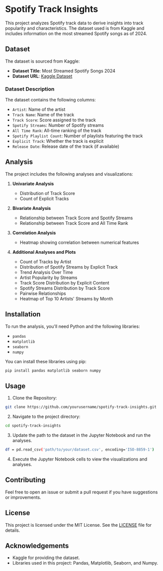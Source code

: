 # Spotify Track Insights

This project analyzes Spotify track data to derive insights into track popularity and characteristics. The dataset used is from Kaggle and includes information on the most streamed Spotify songs as of 2024.

## Dataset

The dataset is sourced from Kaggle:
- **Dataset Title**: Most Streamed Spotify Songs 2024
- **Dataset URL**: [Kaggle Dataset](https://www.kaggle.com/datasets/nelgiriyewithana/most-streamed-spotify-songs-2024/data)

### Dataset Description

The dataset contains the following columns:
- `Artist`: Name of the artist
- `Track Name`: Name of the track
- `Track Score`: Score assigned to the track
- `Spotify Streams`: Number of Spotify streams
- `All Time Rank`: All-time ranking of the track
- `Spotify Playlist Count`: Number of playlists featuring the track
- `Explicit Track`: Whether the track is explicit
- `Release Date`: Release date of the track (if available)

## Analysis

The project includes the following analyses and visualizations:

1. **Univariate Analysis**
   - Distribution of Track Score
   - Count of Explicit Tracks

2. **Bivariate Analysis**
   - Relationship between Track Score and Spotify Streams
   - Relationship between Track Score and All Time Rank

3. **Correlation Analysis**
   - Heatmap showing correlation between numerical features

4. **Additional Analyses and Plots**
   - Count of Tracks by Artist
   - Distribution of Spotify Streams by Explicit Track
   - Trend Analysis Over Time
   - Artist Popularity by Streams
   - Track Score Distribution by Explicit Content
   - Spotify Streams Distribution by Track Score
   - Pairwise Relationships
   - Heatmap of Top 10 Artists' Streams by Month

## Installation

To run the analysis, you'll need Python and the following libraries:
- `pandas`
- `matplotlib`
- `seaborn`
- `numpy`

You can install these libraries using pip:

```bash
pip install pandas matplotlib seaborn numpy
```

## Usage
1. Clone the Repository:
```bash
git clone https://github.com/yourusername/spotify-track-insights.git
```
2. Navigate to the project directory:
```bash
cd spotify-track-insights
```
3. Update the path to the dataset in the Jupyter Notebook and run the analyses.
```bash
df = pd.read_csv('path/to/your/dataset.csv', encoding='ISO-8859-1')
```
4. Execute the Jupyter Notebook cells to view the visualizations and analyses.

## Contributing
Feel free to open an issue or submit a pull request if you have suggestions or improvements.

## License
This project is licensed under the MIT License. See the [LICENSE](https://github.com/lnpotter/Spotify-Track-Insights/blob/main/LICENSE) file for details.

## Acknowledgements
- Kaggle for providing the dataset.
- Libraries used in this project: Pandas, Matplotlib, Seaborn, and Numpy.